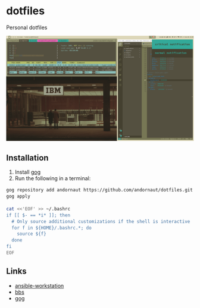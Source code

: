 # dotfiles

Personal dotfiles

![ibm-dark-theme](https://github.com/andornaut/ibm1970-desktop-theme/blob/main/screenshot.png)

## Installation

1. Install [gog](https://github.com/andornaut/gog)
1. Run the following in a terminal:

```bash
gog repository add andornaut https://github.com/andornaut/dotfiles.git
gog apply

cat <<'EOF' >> ~/.bashrc
if [[ $- == *i* ]]; then
  # Only source additional customizations if the shell is interactive
  for f in ${HOME}/.bashrc.*; do
    source ${f}
  done
fi
EOF

```

## Links

* [ansible-workstation](https://github.com/andornaut/ansible-workstation)
* [bbs](https://github.com/andornaut/bbs)
* [gog](https://github.com/andornaut/gog)

